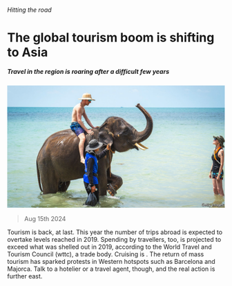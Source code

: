 ###### Hitting the road

# The global tourism boom is shifting to Asia 

##### Travel in the region is roaring after a difficult few years 

![image](images/20240817_WBP003.jpg) 

> Aug 15th 2024 

Tourism is back, at last. This year the number of trips abroad is expected to overtake levels reached in 2019. Spending by travellers, too, is projected to exceed what was shelled out in 2019, according to the World Travel and Tourism Council (wttc), a trade body. Cruising is . The return of mass tourism has sparked protests in Western hotspots such as Barcelona and Majorca. Talk to a hotelier or a travel agent, though, and the real action is further east. 

